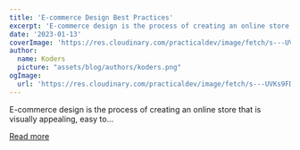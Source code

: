 ```yaml
---
title: 'E-commerce Design Best Practices'
excerpt: 'E-commerce design is the process of creating an online store that is visually appealing, easy to...'
date: '2023-01-13'
coverImage: 'https://res.cloudinary.com/practicaldev/image/fetch/s---UVKs9FD--/c_imagga_scale,f_auto,fl_progressive,h_420,q_auto,w_1000/https://dev-to-uploads.s3.amazonaws.com/uploads/articles/p5sncoc5hxj9ny7re51g.png'
author:
  name: Koders
  picture: "assets/blog/authors/koders.png"
ogImage:
  url: 'https://res.cloudinary.com/practicaldev/image/fetch/s---UVKs9FD--/c_imagga_scale,f_auto,fl_progressive,h_420,q_auto,w_1000/https://dev-to-uploads.s3.amazonaws.com/uploads/articles/p5sncoc5hxj9ny7re51g.png'
---
```


E-commerce design is the process of creating an online store that is visually appealing, easy to...

[Read more](https://dev.to/alyciakyla/e-commerce-design-best-practices-3fn3)
